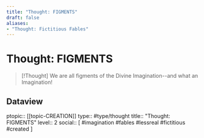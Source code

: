 ```yaml
---
title: "Thought: FIGMENTS"
draft: false
aliases:
- "Thought: Fictitious Fables"
---
```

# Thought: FIGMENTS
> [!Thought]
> We are all figments of the Divine Imagination--and what an Imagination!

## Dataview
ptopic:: [[topic-CREATION]]
type:: #type/thought
title:: "Thought: FIGMENTS"
level:: 2
social:: [ #imagination #fables #lessreal #fictitious #created ]